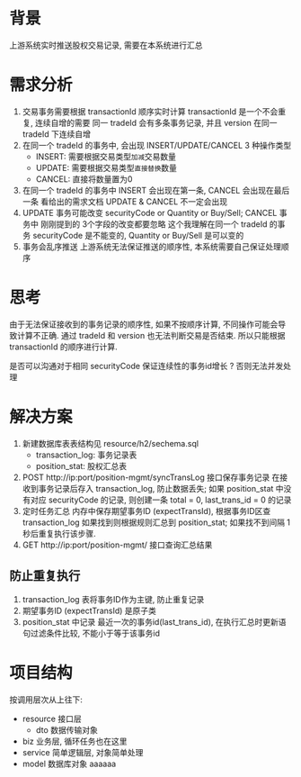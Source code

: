 # 背景

上游系统实时推送股权交易记录, 需要在本系统进行汇总

# 需求分析

1. 交易事务需要根据 transactionId 顺序实时计算
    transactionId 是一个不会重复, 连续自增的需要
    同一 tradeId 会有多条事务记录, 并且 version 在同一 tradeId 下连续自增
2. 在同一个 tradeId 的事务中, 会出现 INSERT/UPDATE/CANCEL 3 种操作类型
    - INSERT: 需要根据交易类型`加减`交易数量
    - UPDATE: 需要根据交易类型`直接替换`数量
    - CANCEL: 直接将数量置为0
3. 在同一个 tradeId 的事务中 INSERT 会出现在第一条, CANCEL 会出现在最后一条
    看给出的需求文档 UPDATE & CANCEL 不一定会出现
4. UPDATE 事务可能改变 securityCode or Quantity or Buy/Sell; CANCEL 事务中 刚刚提到的 3个字段的改变都要忽略
    这个我理解在同一个 tradeId 的事务 securityCode 是不能变的, Quantity or Buy/Sell 是可以变的
5. 事务会乱序推送
    上游系统无法保证推送的顺序性, 本系统需要自己保证处理顺序
    
# 思考

由于无法保证接收到的事务记录的顺序性, 如果不按顺序计算, 不同操作可能会导致计算不正确.
通过 tradeId 和 version 也无法判断交易是否结束.
所以只能根据 transactionId 的顺序进行计算.

是否可以沟通对于相同 securityCode 保证连续性的事务id增长 ? 否则无法并发处理

# 解决方案

1. 新建数据库表表结构见 resource/h2/sechema.sql
     - transaction_log: 事务记录表
     - position_stat: 股权汇总表
2. POST http://ip:port/position-mgmt/syncTransLog 接口保存事务记录
    在接收到事务记录后存入 transaction_log, 防止数据丢失;
    如果 position_stat 中没有对应 securityCode 的记录, 则创建一条 total = 0, last_trans_id = 0 的记录
3. 定时任务汇总
    内存中保存期望事务ID (expectTransId), 根据事务ID区查 transaction_log
    如果找到则根据规则汇总到 position_stat;
    如果找不到间隔 1 秒后重复执行该步骤.
4. GET http://ip:port/position-mgmt/ 接口查询汇总结果


## 防止重复执行

1. transaction_log 表将事务ID作为主键, 防止重复记录
2. 期望事务ID (expectTransId) 是原子类
3. position_stat 中记录 最近一次的事务id(last_trans_id), 在执行汇总时更新语句过滤条件比较, 不能小于等于该事务id

# 项目结构

按调用层次从上往下:

- resource 接口层
    - dto 数据传输对象
- biz 业务层, 循环任务也在这里
- service 简单逻辑层, 对象简单处理
- model 数据库对象
aaaaaa

